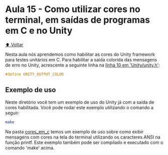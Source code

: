 # Aula 15 - Como utilizar cores no terminal, em saídas de programas em C e no Unity

[:arrow_up: Voltar](https://github.com/Geofisicando/C-orientado-a-testes#%C3%ADndice)

Nesta aula nós aprendemos como habilitar as cores do Unity framework para testes unitários em C.
Para habilitar a saída colorida das mensagens de erro no Unity, acrescente a
seguinte linha na [linha 10 em 'Unity/unity.h'](https://github.com/Geofisicando/C-orientado-a-testes/blob/8781bebbae2c74e81239478849b9dfebcc2d85f4/exemplos/unity_output_color/Unity/unity.h#L10):

```c
#define UNITY_OUTPUT_COLOR
```

## Exemplo de uso

Neste diretório você tem um exemplo de uso do Unity já com a saída de cores habilitada. Você pode rodar este exemplo utilizando o comando a seguir:

```sh
make
```

Na pasta [cores_em_c](https://github.com/Geofisicando/C-orientado-a-testes/blob/main/exemplos/unity_output_color/cores_em_c/README.md#exemplo-exibir-mensagem-colorida-em-programa-do-c) temos um exemplo de uso sobre como exibir mensagens com cores na tela do terminal utilizando os caracteres ANSI na função printf.
Este exemplo também pode ser compilado e executado com o comando 'make' acima.
